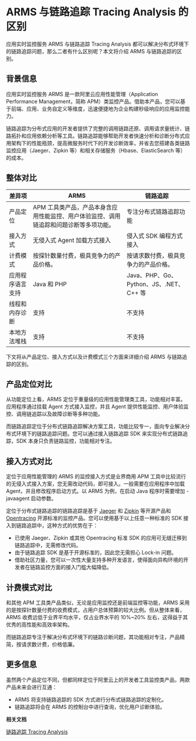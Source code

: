 # ARMS 与链路追踪 Tracing Analysis 的区别

应用实时监控服务 ARMS 与链路追踪 Tracing Analysis 都可以解决分布式环境下的链路追踪问题，那么二者有什么区别呢？本文将介绍 ARMS 与链路追踪的区别。

## 背景信息

应用实时监控服务 ARMS 是一款阿里云应用性能管理（Application Performance Management，简称 APM）类监控产品。借助本产品，您可以基于前端、应用、业务自定义等维度，迅速便捷地为企业构建秒级响应的应用监控能力。

链路追踪为分布式应用的开发者提供了完整的调用链路还原、调用请求量统计、链路拓扑和应用依赖分析等工具。链路追踪能够帮助开发者快速分析和诊断分布式应用架构下的性能瓶颈，提高微服务时代下的开发诊断效率，并省去您搭建各类链路监控应用（Jaeger、Zipkin 等）和相关存储服务（Hbase、ElasticSearch 等）的成本。

## 整体对比

|差异项|ARMS|链路追踪|
|---|----|----|
|产品定位|APM 工具类产品，产品本身含应用性能监控、用户体验监控、调用链追踪和问题诊断等多项功能。|专注分布式链路追踪功能|
|接入方式|无侵入式 Agent 加载方式接入|侵入式 SDK 编程方式接入|
|计费模式|按探针数量付费，极具竞争力的产品价格。|按请求数付费，极具竞争力的产品价格。|
|应用程序语言支持|Java 和 PHP|Java、PHP、Go、Python、JS、.NET、C++ 等|
|线程和内存诊断|支持|不支持|
|本地方法堆栈|支持|不支持|

下文将从产品定位、接入方式以及计费模式三个方面来详细介绍 ARMS 与链路追踪的区别。

## 产品定位对比

从功能定位上看，ARMS 定位于重量级的应用性能管理类工具，功能相对丰富。应用程序通过挂载 Agent 方式接入监控，并且 Agent 提供性能监控、用户体验监控、调用链追踪以及故障诊断等多种功能。

而链路追踪定位于分布式链路追踪解决方案工具，功能比较专一，面向专业解决分布式环境下的链路追踪问题。您可以通过接入链路追踪 SDK 来实现分布式链路追踪，SDK 本身只负责链路监控，功能相对专注。

## 接入方式对比

定位于应用性能管理的 ARMS 的监控接入方式是业界商用 APM 工具中比较流行的无侵入式接入方案，您无需改动代码，即可接入。一般需要在应用程序中加载 Agent，并且修改程序启动方式。以 ARMS 为例，在启动 Java 程序时需要增加 -javaagent 启动参数。

定位于分布式链路追踪的链路追踪是基于 [Jaeger](https://github.com/jaegertracing/jaeger) 和 [Zipkin](https://github.com/openzipkin/zipkin) 等开源产品和 [Opentracing](https://github.com/opentracing) 开源标准的监控产品。您可以使用基于以上任意一种标准的 SDK 接入到链路追踪中，这种方式的优势在于：

-   已使用 Jaeger、Zipkin 或其他 Opentracing 标准 SDK 的应用可无缝迁移到链路追踪中，无需修改代码。
-   由于链路追踪 SDK 是基于开源标准的，因此您无需担心 Lock-in 问题。
-   借助社区力量，您可以一次性大量支持多种开发语言，使得面向异构环境的开发者在链路监控方面的接入门槛大幅降低。

## 计费模式对比

和其他 APM 工具类产品类似，无论是应用监控还是前端监控等功能，ARMS 采用的是按探针数量付费的收费模式，占用户总体预算的较大比例。但从整体来看，ARMS 收费远低于业界平均水平，仅占业界水平的 10%~20% 左右，这得益于其优秀的高性能和高效率架构。

而链路追踪专注于解决分布式环境下的链路诊断问题，其功能相对专注，产品精简，按请求数计费，价格低廉。

## 更多信息

虽然两个产品定位不同，但都同样定位于阿里云上的开发者工具监控类产品，两款产品未来会进行互通：

-   ARMS 将支持链路追踪的 SDK 方式进行分布式链路追踪的定制化。
-   链路追踪将会在 ARMS 的控制台中进行查询，优化用户诊断体验。

**相关文档**  


[链路追踪 Tracing Analysis](https://www.alibabacloud.com/zh/products/tracing-analysis)

